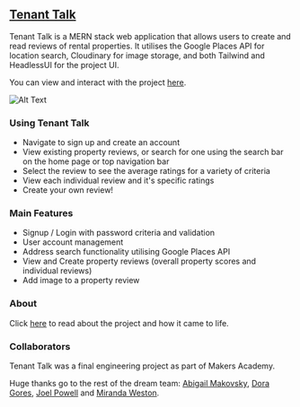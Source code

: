 ## [Tenant Talk](https://tenant-talk-frontend.onrender.com)

Tenant Talk is a MERN stack web application that allows users to create and read reviews of rental properties. It utilises the Google Places API for location search, Cloudinary for image storage, and both Tailwind and HeadlessUI for the project UI.

You can view and interact with the project [here](https://tenant-talk-frontend.onrender.com).

![Alt Text](https://media.giphy.com/media/v1.Y2lkPTc5MGI3NjExMGQyZjNlNDkzNjg2MDkyMzBiOGE5ZmYyMzVlMzg3ZWNlM2VjMTkzNiZlcD12MV9pbnRlcm5hbF9naWZzX2dpZklkJmN0PWc/HPCVSevQP2FrgX9YX1/giphy.gif)

### Using Tenant Talk

- Navigate to sign up and create an account
- View existing property reviews, or search for one using the search bar on the home page or top navigation bar
- Select the review to see the average ratings for a variety of criteria
- View each individual review and it's specific ratings
- Create your own review!

### Main Features

- Signup / Login with password criteria and validation
- User account management
- Address search functionality utilising Google Places API
- View and Create property reviews (overall property scores and individual reviews)
- Add image to a property review

### About

Click [here](https://tenant-talk-frontend.onrender.com/about) to read about the project and how it came to life.

### Collaborators

Tenant Talk was a final engineering project as part of Makers Academy.

Huge thanks go to the rest of the dream team: [Abigail Makovsky](https://github.com/Ajmakovsky), [Dora Gores](https://github.com/doragores), [Joel Powell](https://github.com/joel-powell) and [Miranda Weston](https://github.com/mirandaweston).
